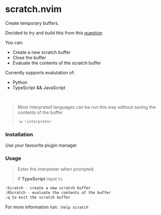 # scratch.nvim

Create temporary buffers.

Decided to try and build this from this [question](https://vi.stackexchange.com/questions/11310/what-is-a-scratch-window)

You can:
- Create a new scratch buffer
- Close the buffer
- Evaluate the contents of the scratch buffer

Currently supports evalutation of:
- Python
- TypeScript && JavaScript

<br/>

> Most interprated languages can be run this way without saving the contents of the buffer
>
> ```bash
> :w !interpreter
> ```

### Installation
Use your favourite plugin manager


### Usage

> Enter the interpreter when prompted.
>
>
> If **TypeScript** input `ts`

```bash
:Scratch - create a new scratch buffer
:RScratch - evaluate the contents of the buffer
:q to exit the scratch buffer
```

For more information run: `:help scratch`
